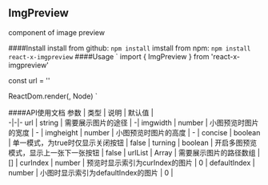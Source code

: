 ## ImgPreview
component of image preview

####Install
install from github:
`
npm install
`
imstall from npm:
`
npm install react-x-imgpreview
`
####Usage
`
import { ImgPreview } from 'react-x-imgpreview'

const url = ''

ReactDom.render(<ImgPreview url={url}></ImgPreview>, Node)
`


####API使用文档
参数 | 类型 | 说明 | 默认值 |  
-|-|-
url | string | 需要展示图片的途径 | -|
imgwidth | number | 小图预览时图片的宽度 | - |
imgheight | number | 小图预览时图片的高度 | - |
concise | boolean | 单一模式，为true时仅显示关闭按钮 | false |
turning | boolean | 开启多图预览模式，显示上一张下一张按钮 | false |
urlList | Array | 需要展示图片的路径数组 | [] |
curIndex | number | 预览时显示索引为curIndex的图片 | 0 |
defaultIndex | number | 小图时显示索引为defaultIndex的图片 | 0 |


###
